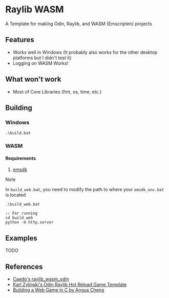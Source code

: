 # Raylib WASM
A Template for making Odin, Raylib, and WASM (Emscripten) projects

## Features
* Works well in Windows (It probably also works for the other desktop platforms but I didn't test it)
* Logging on WASM Works!

## What won't work
* Most of Core Libraries (fmt, os, time, etc.)

## Building

### Windows
```batch
.\build.bat
```

### WASM

#### Requirements
1. [emsdk](https://emscripten.org/docs/getting_started/downloads.html)

> [!NOTE]  
> In `build_web.bat`, you need to modify the path to where your `emsdk_env.bat` is located

```batch
.\build_web.bat

:: For running
cd build_web
python -m http.server
```

## Examples
TODO

## References
* [Caedo's raylib_wasm_odin](https://github.com/Caedo/raylib_wasm_odin)
* [Karl Zylinski's Odin Raylib Hot Reload Game Template](https://github.com/karl-zylinski/odin-raylib-hot-reload-game-template/)
* [Building a Web Game in C by Angus Cheng](https://anguscheng.com/post/2023-12-12-wasm-game-in-c-raylib/)
